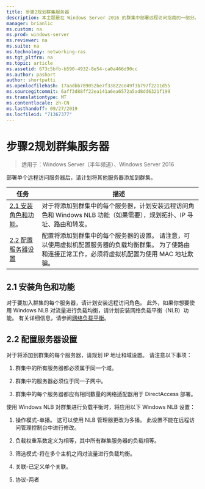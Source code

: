 ```yaml
---
title: 步骤2规划群集服务器
description: 本主题是在 Windows Server 2016 的群集中部署远程访问指南的一部分。
manager: brianlic
ms.custom: na
ms.prod: windows-server
ms.reviewer: na
ms.suite: na
ms.technology: networking-ras
ms.tgt_pltfrm: na
ms.topic: article
ms.assetid: 673c5bfb-b590-4932-8e54-ca0a466d90cc
ms.author: pashort
author: shortpatti
ms.openlocfilehash: 17aadbb789052be7f33822ce49f3b797f2211d55
ms.sourcegitcommit: 6aff3d88ff22ea141a6ea6572a5ad8dd6321f199
ms.translationtype: MT
ms.contentlocale: zh-CN
ms.lasthandoff: 09/27/2019
ms.locfileid: "71367377"
---
```

# <a name="step-2-plan-cluster-servers"></a>步骤2规划群集服务器

>适用于：Windows Server（半年频道）、Windows Server 2016

部署单个远程访问服务器后，请计划将其他服务器添加到群集。  
  
|任务|描述|  
|----|--------|  
|[2.1 安装角色和功能](#BKMK_Install)。|对于将添加到群集中的每个服务器，计划安装远程访问角色和 Windows NLB 功能（如果需要），规划拓扑、IP 寻址、路由和转发。|  
|[2.2 配置服务器设置](#BKMK_Config)|配置将添加到群集中的每个服务器的设置。 请注意，可以使用虚拟机配置服务器的负载均衡群集。 为了使路由和连接正常工作，必须将虚拟机配置为使用 MAC 地址欺骗。|  
  
## <a name="BKMK_Install"></a>2.1 安装角色和功能  
对于要加入群集的每个服务器，请计划安装远程访问角色。 此外，如果你想要使用 Windows NLB 对流量进行负载均衡，请计划安装网络负载平衡（NLB）功能。 有关详细信息，请参阅[网络负载平衡](https://technet.microsoft.com/windows-server-docs/networking/technologies/network-load-balancing)。  
  
## <a name="BKMK_Config"></a>2.2 配置服务器设置  
对于将添加到群集的每个服务器，请规划 IP 地址和域设置。 请注意以下事项：  
  
1.  群集中的所有服务器都必须属于同一个域。  
  
2.  群集中的服务器必须位于同一子网中。  
  
3.  群集中的每个服务器都应有相同数量的网络适配器用于 DirectAccess 部署。  
  
使用 Windows NLB 对群集进行负载平衡时，将应用以下 Windows NLB 设置：  
  
1.  操作模式-单播。 这可以使用 NLB 管理器更改为多播。 此设置不能在远程访问管理控制台中进行修改。  
  
2.  负载权重系数定义为相等，其中所有群集服务器的负载相等。  
  
3.  筛选模式-将在多个主机之间对流量进行负载均衡。  
  
4.  关联-已定义单个关联。  
  
5.  协议-两者  

